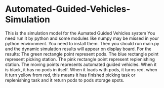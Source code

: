 # Automated-Guided-Vehicles-Simulation
This is the simulation model for the Aumated Guided Vehicles system
You need run it by python and some modules like numpy may be missed in your python environment. You need to install them.
Then you should run main.py and the dynamic simulation results will appear on display board.
For the results:
The green rectangle point represent pods.
The blue rectangle point represent picking station.
The pink rectangle point represent replenishing station.
The moving points represents automated guided vehicles. When it is black, it has no pods in itself.
When it loads with pods, it turns red. when it turn yellow from red, this means it has finished picking task or replenishing task and it return pods to pods storage spots.
